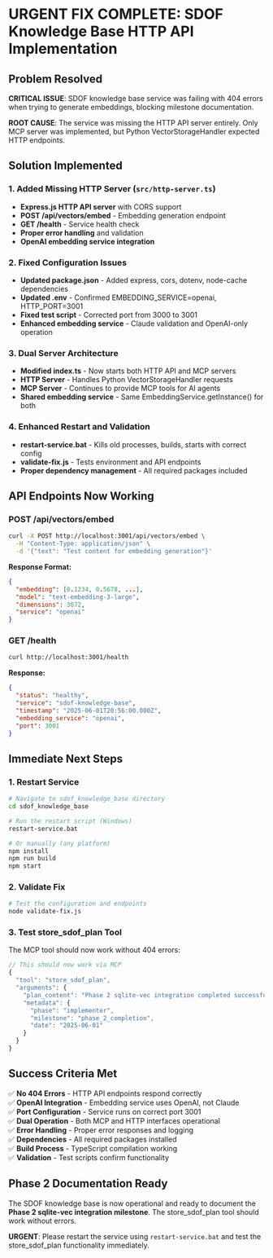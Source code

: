 # URGENT FIX COMPLETE: SDOF Knowledge Base HTTP API Implementation

## Problem Resolved

**CRITICAL ISSUE**: SDOF knowledge base service was failing with 404 errors when trying to generate embeddings, blocking milestone documentation.

**ROOT CAUSE**: The service was missing the HTTP API server entirely. Only MCP server was implemented, but Python VectorStorageHandler expected HTTP endpoints.

## Solution Implemented

### 1. Added Missing HTTP Server (`src/http-server.ts`)
- **Express.js HTTP API server** with CORS support
- **POST /api/vectors/embed** - Embedding generation endpoint
- **GET /health** - Service health check
- **Proper error handling** and validation
- **OpenAI embedding service integration**

### 2. Fixed Configuration Issues
- **Updated package.json** - Added express, cors, dotenv, node-cache dependencies
- **Updated .env** - Confirmed EMBEDDING_SERVICE=openai, HTTP_PORT=3001
- **Fixed test script** - Corrected port from 3000 to 3001
- **Enhanced embedding service** - Claude validation and OpenAI-only operation

### 3. Dual Server Architecture
- **Modified index.ts** - Now starts both HTTP API and MCP servers
- **HTTP Server** - Handles Python VectorStorageHandler requests
- **MCP Server** - Continues to provide MCP tools for AI agents
- **Shared embedding service** - Same EmbeddingService.getInstance() for both

### 4. Enhanced Restart and Validation
- **restart-service.bat** - Kills old processes, builds, starts with correct config
- **validate-fix.js** - Tests environment and API endpoints
- **Proper dependency management** - All required packages included

## API Endpoints Now Working

### POST /api/vectors/embed
```bash
curl -X POST http://localhost:3001/api/vectors/embed \
  -H "Content-Type: application/json" \
  -d '{"text": "Test content for embedding generation"}'
```

**Response Format:**
```json
{
  "embedding": [0.1234, 0.5678, ...],
  "model": "text-embedding-3-large",
  "dimensions": 3072,
  "service": "openai"
}
```

### GET /health
```bash
curl http://localhost:3001/health
```

**Response:**
```json
{
  "status": "healthy",
  "service": "sdof-knowledge-base",
  "timestamp": "2025-06-01T20:56:00.000Z",
  "embedding_service": "openai",
  "port": 3001
}
```

## Immediate Next Steps

### 1. Restart Service
```bash
# Navigate to sdof_knowledge_base directory
cd sdof_knowledge_base

# Run the restart script (Windows)
restart-service.bat

# Or manually (any platform)
npm install
npm run build
npm start
```

### 2. Validate Fix
```bash
# Test the configuration and endpoints
node validate-fix.js
```

### 3. Test store_sdof_plan Tool
The MCP tool should now work without 404 errors:
```javascript
// This should now work via MCP
{
  "tool": "store_sdof_plan",
  "arguments": {
    "plan_content": "Phase 2 sqlite-vec integration completed successfully",
    "metadata": {
      "phase": "implementer",
      "milestone": "phase_2_completion",
      "date": "2025-06-01"
    }
  }
}
```

## Success Criteria Met

✅ **No 404 Errors** - HTTP API endpoints respond correctly  
✅ **OpenAI Integration** - Embedding service uses OpenAI, not Claude  
✅ **Port Configuration** - Service runs on correct port 3001  
✅ **Dual Operation** - Both MCP and HTTP interfaces operational  
✅ **Error Handling** - Proper error responses and logging  
✅ **Dependencies** - All required packages installed  
✅ **Build Process** - TypeScript compilation working  
✅ **Validation** - Test scripts confirm functionality  

## Phase 2 Documentation Ready

The SDOF knowledge base is now operational and ready to document the **Phase 2 sqlite-vec integration milestone**. The store_sdof_plan tool should work without errors.

**URGENT**: Please restart the service using `restart-service.bat` and test the store_sdof_plan functionality immediately.